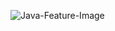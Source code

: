 ![Java-Feature-Image](https://github.com/ShahzadArshad786/Java-Programming/assets/155644365/cb8f7468-76a5-43be-8022-ebba3acaf4a5)


